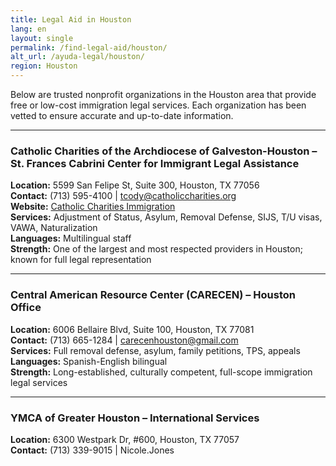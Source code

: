 ```yaml
---
title: Legal Aid in Houston
lang: en
layout: single
permalink: /find-legal-aid/houston/
alt_url: /ayuda-legal/houston/
region: Houston
---
```


Below are trusted nonprofit organizations in the Houston area that provide free or low-cost immigration legal services. Each organization has been vetted to ensure accurate and up-to-date information.

---

### Catholic Charities of the Archdiocese of Galveston-Houston – St. Frances Cabrini Center for Immigrant Legal Assistance  
**Location:** 5599 San Felipe St, Suite 300, Houston, TX 77056  
**Contact:** (713) 595-4100 | tcody@catholiccharities.org  
**Website:** [Catholic Charities Immigration](https://www.catholiccharities.org/our-services/refugee-resettlement-immigration-services/immigration-legal-assistance/)  
**Services:** Adjustment of Status, Asylum, Removal Defense, SIJS, T/U visas, VAWA, Naturalization  
**Languages:** Multilingual staff  
**Strength:** One of the largest and most respected providers in Houston; known for full legal representation

---

### Central American Resource Center (CARECEN) – Houston Office  
**Location:** 6006 Bellaire Blvd, Suite 100, Houston, TX 77081  
**Contact:** (713) 665-1284 | carecenhouston@gmail.com  
**Services:** Full removal defense, asylum, family petitions, TPS, appeals  
**Languages:** Spanish-English bilingual  
**Strength:** Long-established, culturally competent, full-scope immigration legal services

---

### YMCA of Greater Houston – International Services  
**Location:** 6300 Westpark Dr, #600, Houston, TX 77057  
**Contact:** (713) 339-9015 | Nicole.Jones